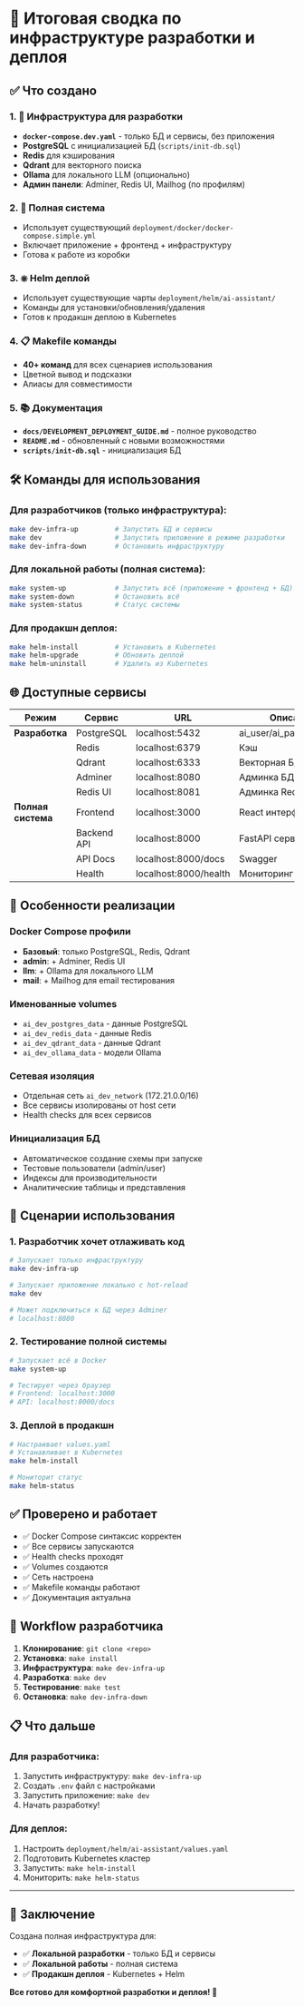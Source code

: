 # 🚀 Итоговая сводка по инфраструктуре разработки и деплоя

## ✅ Что создано

### 1. 🔧 Инфраструктура для разработки
- **`docker-compose.dev.yaml`** - только БД и сервисы, без приложения
- **PostgreSQL** с инициализацией БД (`scripts/init-db.sql`)
- **Redis** для кэширования
- **Qdrant** для векторного поиска
- **Ollama** для локального LLM (опционально)
- **Админ панели**: Adminer, Redis UI, Mailhog (по профилям)

### 2. 🚀 Полная система
- Использует существующий `deployment/docker/docker-compose.simple.yml`
- Включает приложение + фронтенд + инфраструктуру
- Готова к работе из коробки

### 3. ⎈ Helm деплой
- Использует существующие чарты `deployment/helm/ai-assistant/`
- Команды для установки/обновления/удаления
- Готов к продакшн деплою в Kubernetes

### 4. 📋 Makefile команды
- **40+ команд** для всех сценариев использования
- Цветной вывод и подсказки
- Алиасы для совместимости

### 5. 📚 Документация
- **`docs/DEVELOPMENT_DEPLOYMENT_GUIDE.md`** - полное руководство
- **`README.md`** - обновленный с новыми возможностями
- **`scripts/init-db.sql`** - инициализация БД

## 🛠 Команды для использования

### Для разработчиков (только инфраструктура):
```bash
make dev-infra-up         # Запустить БД и сервисы
make dev                  # Запустить приложение в режиме разработки
make dev-infra-down       # Остановить инфраструктуру
```

### Для локальной работы (полная система):
```bash
make system-up            # Запустить всё (приложение + фронтенд + БД)
make system-down          # Остановить всё
make system-status        # Статус системы
```

### Для продакшн деплоя:
```bash
make helm-install         # Установить в Kubernetes
make helm-upgrade         # Обновить деплой
make helm-uninstall       # Удалить из Kubernetes
```

## 🌐 Доступные сервисы

| Режим | Сервис | URL | Описание |
|-------|--------|-----|----------|
| **Разработка** | PostgreSQL | localhost:5432 | ai_user/ai_password_dev |
| | Redis | localhost:6379 | Кэш |
| | Qdrant | localhost:6333 | Векторная БД |
| | Adminer | localhost:8080 | Админка БД |
| | Redis UI | localhost:8081 | Админка Redis |
| **Полная система** | Frontend | localhost:3000 | React интерфейс |
| | Backend API | localhost:8000 | FastAPI сервер |
| | API Docs | localhost:8000/docs | Swagger |
| | Health | localhost:8000/health | Мониторинг |

## 🔧 Особенности реализации

### Docker Compose профили
- **Базовый**: только PostgreSQL, Redis, Qdrant
- **admin**: + Adminer, Redis UI
- **llm**: + Ollama для локального LLM
- **mail**: + Mailhog для email тестирования

### Именованные volumes
- `ai_dev_postgres_data` - данные PostgreSQL
- `ai_dev_redis_data` - данные Redis  
- `ai_dev_qdrant_data` - данные Qdrant
- `ai_dev_ollama_data` - модели Ollama

### Сетевая изоляция
- Отдельная сеть `ai_dev_network` (172.21.0.0/16)
- Все сервисы изолированы от host сети
- Health checks для всех сервисов

### Инициализация БД
- Автоматическое создание схемы при запуске
- Тестовые пользователи (admin/user)
- Индексы для производительности
- Аналитические таблицы и представления

## 🚀 Сценарии использования

### 1. Разработчик хочет отлаживать код
```bash
# Запускает только инфраструктуру
make dev-infra-up

# Запускает приложение локально с hot-reload
make dev

# Может подключиться к БД через Adminer
# localhost:8080
```

### 2. Тестирование полной системы
```bash
# Запускает всё в Docker
make system-up

# Тестирует через браузер
# Frontend: localhost:3000
# API: localhost:8000/docs
```

### 3. Деплой в продакшн
```bash
# Настраивает values.yaml
# Устанавливает в Kubernetes
make helm-install

# Мониторит статус
make helm-status
```

## ✅ Проверено и работает

- ✅ Docker Compose синтаксис корректен
- ✅ Все сервисы запускаются
- ✅ Health checks проходят
- ✅ Volumes создаются
- ✅ Сеть настроена
- ✅ Makefile команды работают
- ✅ Документация актуальна

## 🔄 Workflow разработчика

1. **Клонирование**: `git clone <repo>`
2. **Установка**: `make install`
3. **Инфраструктура**: `make dev-infra-up`
4. **Разработка**: `make dev`
5. **Тестирование**: `make test`
6. **Остановка**: `make dev-infra-down`

## 📋 Что дальше

### Для разработчика:
1. Запустить инфраструктуру: `make dev-infra-up`
2. Создать `.env` файл с настройками
3. Запустить приложение: `make dev`
4. Начать разработку!

### Для деплоя:
1. Настроить `deployment/helm/ai-assistant/values.yaml`
2. Подготовить Kubernetes кластер
3. Запустить: `make helm-install`
4. Мониторить: `make helm-status`

---

## 🎉 Заключение

Создана полная инфраструктура для:
- ✅ **Локальной разработки** - только БД и сервисы
- ✅ **Локальной работы** - полная система
- ✅ **Продакшн деплоя** - Kubernetes + Helm

**Все готово для комфортной разработки и деплоя! 🚀** 